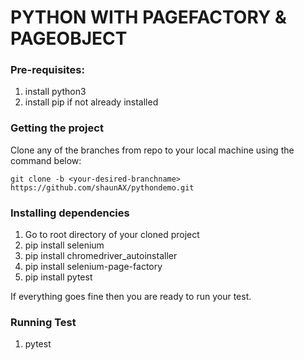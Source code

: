 <h1>PYTHON WITH PAGEFACTORY & PAGEOBJECT</h1>

<h3>Pre-requisites:</h3>

<ol>
    <li>install python3</li>
  <li>install pip if not already installed </li>
</ol>

<h3>Getting the project</h3>

<p>Clone any of the branches from repo to your local machine using the command below:</p>

```
git clone -b <your-desired-branchname> https://github.com/shaunAX/pythondemo.git
```

<h3>Installing dependencies</h3>

<ol>
    <li>Go to root directory of your cloned project</li>
    <li>pip install selenium</li>
    <li>pip install chromedriver_autoinstaller</li>
    <li>pip install selenium-page-factory</li>
    <li>pip install pytest</li>
</ol>


If everything goes fine then you are ready to run your test.

<h3>Running Test</h3>

<ol>
    <li>pytest</li>
</ol>

